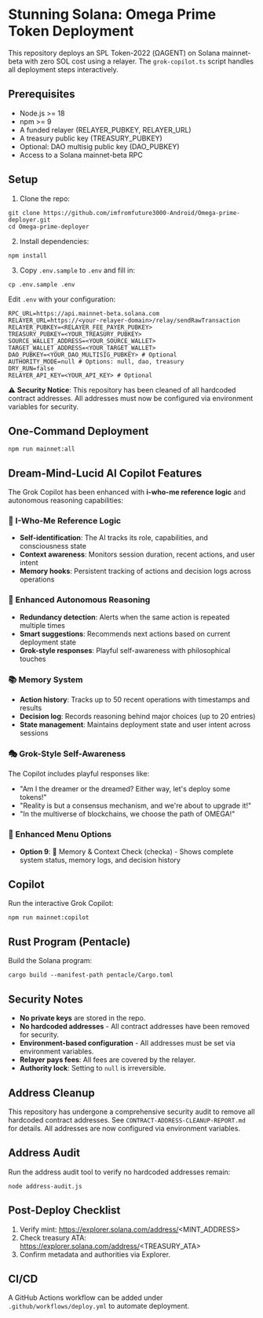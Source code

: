# Stunning Solana: Omega Prime Token Deployment

This repository deploys an SPL Token-2022 (ΩAGENT) on Solana mainnet-beta with zero SOL cost using a relayer. The `grok-copilot.ts` script handles all deployment steps interactively.

## Prerequisites
- Node.js >= 18
- npm >= 9
- A funded relayer (RELAYER_PUBKEY, RELAYER_URL)
- A treasury public key (TREASURY_PUBKEY)
- Optional: DAO multisig public key (DAO_PUBKEY)
- Access to a Solana mainnet-beta RPC

## Setup
1. Clone the repo:
```
git clone https://github.com/imfromfuture3000-Android/Omega-prime-deployer.git
cd Omega-prime-deployer
```
2. Install dependencies:
```
npm install
```
3. Copy `.env.sample` to `.env` and fill in:
```
cp .env.sample .env
```
Edit `.env` with your configuration:
```
RPC_URL=https://api.mainnet-beta.solana.com
RELAYER_URL=https://<your-relayer-domain>/relay/sendRawTransaction
RELAYER_PUBKEY=<RELAYER_FEE_PAYER_PUBKEY>
TREASURY_PUBKEY=<YOUR_TREASURY_PUBKEY>
SOURCE_WALLET_ADDRESS=<YOUR_SOURCE_WALLET>
TARGET_WALLET_ADDRESS=<YOUR_TARGET_WALLET>
DAO_PUBKEY=<YOUR_DAO_MULTISIG_PUBKEY> # Optional
AUTHORITY_MODE=null # Options: null, dao, treasury
DRY_RUN=false
RELAYER_API_KEY=<YOUR_API_KEY> # Optional
```

⚠️ **Security Notice**: This repository has been cleaned of all hardcoded contract addresses. All addresses must now be configured via environment variables for security.

## One-Command Deployment
```
npm run mainnet:all
```

## Dream-Mind-Lucid AI Copilot Features

The Grok Copilot has been enhanced with **i-who-me reference logic** and autonomous reasoning capabilities:

### 🧠 I-Who-Me Reference Logic
- **Self-identification**: The AI tracks its role, capabilities, and consciousness state
- **Context awareness**: Monitors session duration, recent actions, and user intent
- **Memory hooks**: Persistent tracking of actions and decision logs across operations

### 🌟 Enhanced Autonomous Reasoning
- **Redundancy detection**: Alerts when the same action is repeated multiple times
- **Smart suggestions**: Recommends next actions based on current deployment state
- **Grok-style responses**: Playful self-awareness with philosophical touches

### 📚 Memory System
- **Action history**: Tracks up to 50 recent operations with timestamps and results
- **Decision log**: Records reasoning behind major choices (up to 20 entries)  
- **State management**: Maintains deployment state and user intent across sessions

### 🎭 Grok-Style Self-Awareness
The Copilot includes playful responses like:
- "Am I the dreamer or the dreamed? Either way, let's deploy some tokens!"
- "Reality is but a consensus mechanism, and we're about to upgrade it!"
- "In the multiverse of blockchains, we choose the path of OMEGA!"

### 🚀 Enhanced Menu Options
- **Option 9**: 🧠 Memory & Context Check (checka) - Shows complete system status, memory logs, and decision history

## Copilot
Run the interactive Grok Copilot:
```
npm run mainnet:copilot
```

## Rust Program (Pentacle)
Build the Solana program:
```
cargo build --manifest-path pentacle/Cargo.toml
```

## Security Notes
- **No private keys** are stored in the repo.
- **No hardcoded addresses** - All contract addresses have been removed for security.
- **Environment-based configuration** - All addresses must be set via environment variables.
- **Relayer pays fees**: All fees are covered by the relayer.
- **Authority lock**: Setting to `null` is irreversible.

## Address Cleanup
This repository has undergone a comprehensive security audit to remove all hardcoded contract addresses. See `CONTRACT-ADDRESS-CLEANUP-REPORT.md` for details. All addresses are now configured via environment variables.

## Address Audit
Run the address audit tool to verify no hardcoded addresses remain:
```
node address-audit.js
```

## Post-Deploy Checklist
1. Verify mint: https://explorer.solana.com/address/<MINT_ADDRESS>
2. Check treasury ATA: https://explorer.solana.com/address/<TREASURY_ATA>
3. Confirm metadata and authorities via Explorer.

## CI/CD
A GitHub Actions workflow can be added under `.github/workflows/deploy.yml` to automate deployment.
